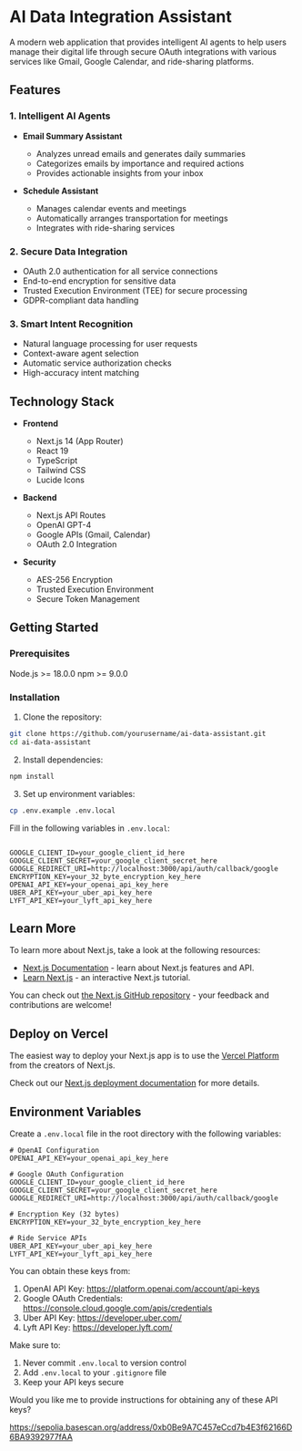 # AI Data Integration Assistant

A modern web application that provides intelligent AI agents to help users manage their digital life through secure OAuth integrations with various services like Gmail, Google Calendar, and ride-sharing platforms.

## Features

### 1. Intelligent AI Agents

- **Email Summary Assistant**

  - Analyzes unread emails and generates daily summaries
  - Categorizes emails by importance and required actions
  - Provides actionable insights from your inbox

- **Schedule Assistant**
  - Manages calendar events and meetings
  - Automatically arranges transportation for meetings
  - Integrates with ride-sharing services

### 2. Secure Data Integration

- OAuth 2.0 authentication for all service connections
- End-to-end encryption for sensitive data
- Trusted Execution Environment (TEE) for secure processing
- GDPR-compliant data handling

### 3. Smart Intent Recognition

- Natural language processing for user requests
- Context-aware agent selection
- Automatic service authorization checks
- High-accuracy intent matching

## Technology Stack

- **Frontend**

  - Next.js 14 (App Router)
  - React 19
  - TypeScript
  - Tailwind CSS
  - Lucide Icons

- **Backend**

  - Next.js API Routes
  - OpenAI GPT-4
  - Google APIs (Gmail, Calendar)
  - OAuth 2.0 Integration

- **Security**
  - AES-256 Encryption
  - Trusted Execution Environment
  - Secure Token Management

## Getting Started

### Prerequisites

Node.js >= 18.0.0
npm >= 9.0.0

### Installation

1. Clone the repository:

```bash
git clone https://github.com/yourusername/ai-data-assistant.git
cd ai-data-assistant
```

2. Install dependencies:

```bash
npm install
```

3. Set up environment variables:

```bash
cp .env.example .env.local
```

Fill in the following variables in `.env.local`:

```env

GOOGLE_CLIENT_ID=your_google_client_id_here
GOOGLE_CLIENT_SECRET=your_google_client_secret_here
GOOGLE_REDIRECT_URI=http://localhost:3000/api/auth/callback/google
ENCRYPTION_KEY=your_32_byte_encryption_key_here
OPENAI_API_KEY=your_openai_api_key_here
UBER_API_KEY=your_uber_api_key_here
LYFT_API_KEY=your_lyft_api_key_here
```

## Learn More

To learn more about Next.js, take a look at the following resources:

- [Next.js Documentation](https://nextjs.org/docs) - learn about Next.js features and API.
- [Learn Next.js](https://nextjs.org/learn) - an interactive Next.js tutorial.

You can check out [the Next.js GitHub repository](https://github.com/vercel/next.js) - your feedback and contributions are welcome!

## Deploy on Vercel

The easiest way to deploy your Next.js app is to use the [Vercel Platform](https://vercel.com/new?utm_medium=default-template&filter=next.js&utm_source=create-next-app&utm_campaign=create-next-app-readme) from the creators of Next.js.

Check out our [Next.js deployment documentation](https://nextjs.org/docs/app/building-your-application/deploying) for more details.

## Environment Variables

Create a `.env.local` file in the root directory with the following variables:

```env
# OpenAI Configuration
OPENAI_API_KEY=your_openai_api_key_here

# Google OAuth Configuration
GOOGLE_CLIENT_ID=your_google_client_id_here
GOOGLE_CLIENT_SECRET=your_google_client_secret_here
GOOGLE_REDIRECT_URI=http://localhost:3000/api/auth/callback/google

# Encryption Key (32 bytes)
ENCRYPTION_KEY=your_32_byte_encryption_key_here

# Ride Service APIs
UBER_API_KEY=your_uber_api_key_here
LYFT_API_KEY=your_lyft_api_key_here
```

You can obtain these keys from:

1. OpenAI API Key: https://platform.openai.com/account/api-keys
2. Google OAuth Credentials: https://console.cloud.google.com/apis/credentials
3. Uber API Key: https://developer.uber.com/
4. Lyft API Key: https://developer.lyft.com/

Make sure to:

1. Never commit `.env.local` to version control
2. Add `.env.local` to your `.gitignore` file
3. Keep your API keys secure

Would you like me to provide instructions for obtaining any of these API keys?

https://sepolia.basescan.org/address/0xb0Be9A7C457eCcd7b4E3f62166D6BA9392977fAA
